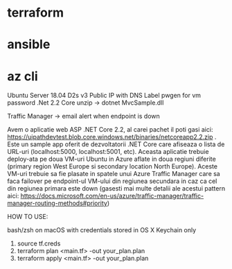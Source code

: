 # terraform 
# ansible
# az cli

Ubuntu Server 18.04
D2s v3
Public IP with DNS Label
pwgen for vm password
.Net 2.2 Core
unzip -> dotnet MvcSample.dll

Traffic Manager -> email alert when endpoint is down


Avem o aplicatie web ASP .NET Core 2.2, al carei pachet il poti gasi aici: https://uipathdevtest.blob.core.windows.net/binaries/netcoreapp2.2.zip . Este un sample app oferit de dezvoltatorii .NET Core care afiseaza o lista de URL-uri (localhost:5000, localhost:5001, etc).
Aceasta aplicatie trebuie deploy-ata pe doua VM-uri Ubuntu in Azure aflate in doua regiuni diferite (primary region West Europe si secondary location North Europe). Aceste VM-uri trebuie sa fie plasate in spatele unui Azure Traffic Manager care sa faca failover pe endpoint-ul VM-ului din regiunea secundara in caz ca cel din regiunea primara este down (gasesti mai multe detalii ale acestui pattern aici: https://docs.microsoft.com/en-us/azure/traffic-manager/traffic-manager-routing-methods#priority)


HOW TO USE:

bash/zsh on macOS with credentials stored in OS X Keychain only

1. source tf.creds
2. terraform plan <main.tf> -out your_plan.plan
3. terraform apply <main.tf> -out your_plan.plan
